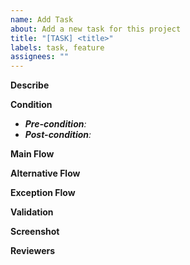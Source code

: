 ```yaml
---
name: Add Task
about: Add a new task for this project
title: "[TASK] <title>"
labels: task, feature
assignees: ""
---
```


**Describe**
<!-- The purpose of the task. -->

**Condition**
- _**Pre-condition**:_
- _**Post-condition**:_

**Main Flow**
<!-- Main success scenario of the use cases. -->

**Alternative Flow**
<!-- Step or a sequence of steps that achieves the use case’s goal following different steps than described in the main success scenario. -->

**Exception Flow**
<!-- Anything that leads to NOT achieving the use case’s goal. -->

**Validation**
<!-- Validation condition(s) -->

**Screenshot**
<!-- Any screenshot(s) -->

**Reviewers**
<!-- Tag your reviewers here. -->
